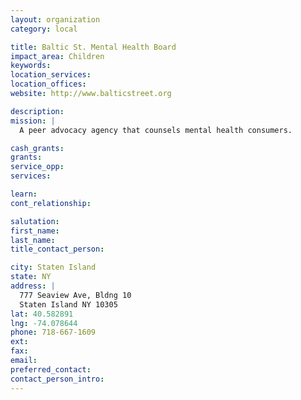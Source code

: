 ```yaml
---
layout: organization
category: local

title: Baltic St. Mental Health Board
impact_area: Children
keywords: 
location_services: 
location_offices: 
website: http://www.balticstreet.org

description: 
mission: |
  A peer advocacy agency that counsels mental health consumers.

cash_grants: 
grants: 
service_opp: 
services: 

learn: 
cont_relationship: 

salutation: 
first_name: 
last_name: 
title_contact_person: 

city: Staten Island
state: NY
address: |
  777 Seaview Ave, Bldng 10  
  Staten Island NY 10305
lat: 40.582891
lng: -74.078644
phone: 718-667-1609
ext: 
fax: 
email: 
preferred_contact: 
contact_person_intro: 
---
```

